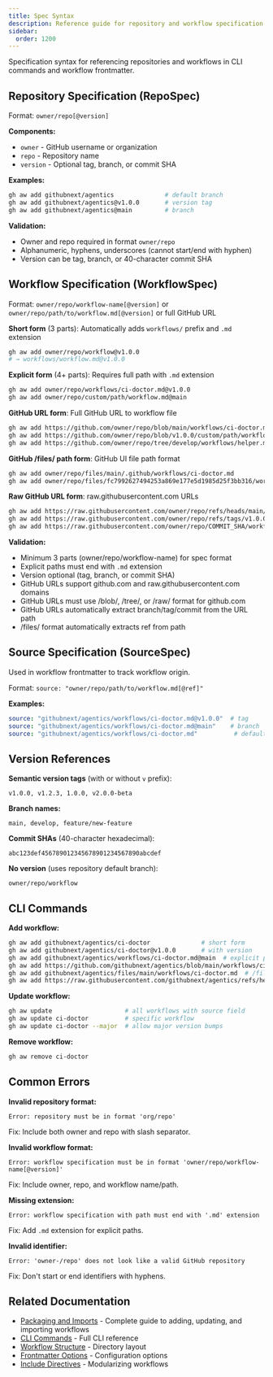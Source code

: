 ```yaml
---
title: Spec Syntax
description: Reference guide for repository and workflow specification syntax used in CLI commands and workflow source fields.
sidebar:
  order: 1200
---
```


Specification syntax for referencing repositories and workflows in CLI commands and workflow frontmatter.

## Repository Specification (RepoSpec)

Format: `owner/repo[@version]`

**Components:**
- `owner` - GitHub username or organization
- `repo` - Repository name  
- `version` - Optional tag, branch, or commit SHA

**Examples:**
```bash
gh aw add githubnext/agentics              # default branch
gh aw add githubnext/agentics@v1.0.0       # version tag
gh aw add githubnext/agentics@main         # branch
```

**Validation:**
- Owner and repo required in format `owner/repo`
- Alphanumeric, hyphens, underscores (cannot start/end with hyphen)
- Version can be tag, branch, or 40-character commit SHA

## Workflow Specification (WorkflowSpec)

Format: `owner/repo/workflow-name[@version]` or `owner/repo/path/to/workflow.md[@version]` or full GitHub URL

**Short form** (3 parts): Automatically adds `workflows/` prefix and `.md` extension
```bash
gh aw add owner/repo/workflow@v1.0.0
# → workflows/workflow.md@v1.0.0
```

**Explicit form** (4+ parts): Requires full path with `.md` extension
```bash
gh aw add owner/repo/workflows/ci-doctor.md@v1.0.0
gh aw add owner/repo/custom/path/workflow.md@main
```

**GitHub URL form**: Full GitHub URL to workflow file
```bash
gh aw add https://github.com/owner/repo/blob/main/workflows/ci-doctor.md
gh aw add https://github.com/owner/repo/blob/v1.0.0/custom/path/workflow.md
gh aw add https://github.com/owner/repo/tree/develop/workflows/helper.md
```

**GitHub /files/ path form**: GitHub UI file path format
```bash
gh aw add owner/repo/files/main/.github/workflows/ci-doctor.md
gh aw add owner/repo/files/fc7992627494253a869e177e5d1985d25f3bb316/workflows/helper.md
```

**Raw GitHub URL form**: raw.githubusercontent.com URLs
```bash
gh aw add https://raw.githubusercontent.com/owner/repo/refs/heads/main/workflows/ci-doctor.md
gh aw add https://raw.githubusercontent.com/owner/repo/refs/tags/v1.0.0/workflows/helper.md
gh aw add https://raw.githubusercontent.com/owner/repo/COMMIT_SHA/workflows/helper.md
```

**Validation:**
- Minimum 3 parts (owner/repo/workflow-name) for spec format
- Explicit paths must end with `.md` extension
- Version optional (tag, branch, or commit SHA)
- GitHub URLs support github.com and raw.githubusercontent.com domains
- GitHub URLs must use /blob/, /tree/, or /raw/ format for github.com
- GitHub URLs automatically extract branch/tag/commit from the URL path
- /files/ format automatically extracts ref from path

## Source Specification (SourceSpec)

Used in workflow frontmatter to track workflow origin.

Format: `source: "owner/repo/path/to/workflow.md[@ref]"`

**Examples:**
```yaml
source: "githubnext/agentics/workflows/ci-doctor.md@v1.0.0"  # tag
source: "githubnext/agentics/workflows/ci-doctor.md@main"    # branch
source: "githubnext/agentics/workflows/ci-doctor.md"          # default branch
```

## Version References

**Semantic version tags** (with or without `v` prefix):
```
v1.0.0, v1.2.3, 1.0.0, v2.0.0-beta
```

**Branch names:**
```
main, develop, feature/new-feature
```

**Commit SHAs** (40-character hexadecimal):
```
abc123def456789012345678901234567890abcdef
```

**No version** (uses repository default branch):
```
owner/repo/workflow
```

## CLI Commands

**Add workflow:**
```bash
gh aw add githubnext/agentics/ci-doctor              # short form
gh aw add githubnext/agentics/ci-doctor@v1.0.0       # with version
gh aw add githubnext/agentics/workflows/ci-doctor.md@main  # explicit path
gh aw add https://github.com/githubnext/agentics/blob/main/workflows/ci-doctor.md  # GitHub URL
gh aw add githubnext/agentics/files/main/workflows/ci-doctor.md  # /files/ path format
gh aw add https://raw.githubusercontent.com/githubnext/agentics/refs/heads/main/workflows/ci-doctor.md  # raw URL
```

**Update workflow:**
```bash
gh aw update                    # all workflows with source field
gh aw update ci-doctor          # specific workflow
gh aw update ci-doctor --major  # allow major version bumps
```

**Remove workflow:**
```bash
gh aw remove ci-doctor
```

## Common Errors

**Invalid repository format:**
```
Error: repository must be in format 'org/repo'
```
Fix: Include both owner and repo with slash separator.

**Invalid workflow format:**
```
Error: workflow specification must be in format 'owner/repo/workflow-name[@version]'
```
Fix: Include owner, repo, and workflow name/path.

**Missing extension:**
```
Error: workflow specification with path must end with '.md' extension
```
Fix: Add `.md` extension for explicit paths.

**Invalid identifier:**
```
Error: 'owner-/repo' does not look like a valid GitHub repository
```
Fix: Don't start or end identifiers with hyphens.

## Related Documentation

- [Packaging and Imports](/gh-aw/guides/packaging-imports/) - Complete guide to adding, updating, and importing workflows
- [CLI Commands](/gh-aw/tools/cli/) - Full CLI reference
- [Workflow Structure](/gh-aw/reference/workflow-structure/) - Directory layout
- [Frontmatter Options](/gh-aw/reference/frontmatter/) - Configuration options
- [Include Directives](/gh-aw/reference/include-directives/) - Modularizing workflows
